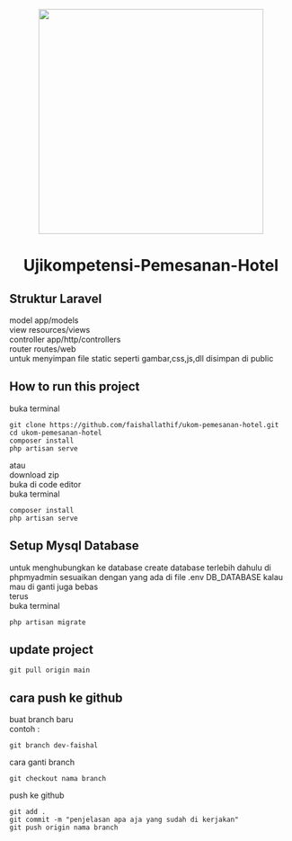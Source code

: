 <p align="center"><a href="https://laravel.com" target="_blank"><img src="https://raw.githubusercontent.com/laravel/art/master/logo-lockup/5%20SVG/2%20CMYK/1%20Full%20Color/laravel-logolockup-cmyk-red.svg" width="400"></a></p>

<h1 align="center">Ujikompetensi-Pemesanan-Hotel</h1>

## Struktur Laravel

model app/models<br>
view resources/views<br>
controller app/http/controllers<br>
router routes/web<br>
untuk menyimpan file static seperti gambar,css,js,dll disimpan di public<br>

## How to run this project

buka terminal

```
git clone https://github.com/faishallathif/ukom-pemesanan-hotel.git
cd ukom-pemesanan-hotel
composer install
php artisan serve
```

atau<br>
download zip<br>
buka di code editor<br>
buka terminal<br>

```
composer install
php artisan serve
```

## Setup Mysql Database

untuk menghubungkan ke database create database terlebih dahulu di phpmyadmin sesuaikan dengan yang ada di file .env DB_DATABASE kalau mau di ganti juga bebas<br>
terus<br>
buka terminal<br>

```
php artisan migrate
```

## update project

```
git pull origin main
```

## cara push ke github

buat branch baru<br>
contoh :

```
git branch dev-faishal
```

cara ganti branch

```
git checkout nama branch
```

push ke github

```
git add .
git commit -m "penjelasan apa aja yang sudah di kerjakan"
git push origin nama branch
```
